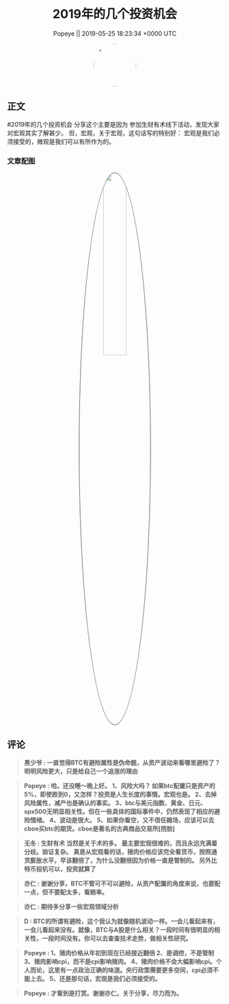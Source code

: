 <h1 align="center">2019年的几个投资机会</h1>




<p align="center">
    <a>Popeye || 2019-05-25 18:23:34 &#43;0000 UTC</a>
</p>

<div align="center">
    <img src="https://images.zsxq.com/FsglBzkmrOlHQG3AOJ3V4nmCyAUL?e=1590940799&amp;token=kIxbL07-8jAj8w1n4s9zv64FuZZNEATmlU_Vm6zD:mS_JK37DRGzX4aQKpACygFsXXAw=" width="100" height="100" style="border:1px solid;border-radius:50%; color:#ffffff"/>
</div>




## 正文

<div>
#2019年的几个投资机会 
分享这个主要是因为
参加生财有术线下活动，发现大家对宏观其实了解甚少。
但，宏观，关于宏观，这句话写的特别好：
宏观是我们必须接受的，微观是我们可以有所作为的。
</div>

### 文章配图

<div class="image" align="center">

<img src="https://images.zsxq.com/FrFsm9q4U3tUz9kW_bkxdhgKo9en?e=1590940799&amp;token=kIxbL07-8jAj8w1n4s9zv64FuZZNEATmlU_Vm6zD:ws_fKhOSnG9uKch-yXFsA4ERs8I=" width="33%" height="33%" style="border:1px solid;border-radius:50%; color:#3c3f41"/>

</div>


## 评论

<div align="left">
<div>

<blockquote >
<span> <strong>黑少爷 : 一直觉得BTC有避险属性是伪命题，从资产波动来看哪里避险了？明明风险更大，只是给自己一个追涨的理由 </strong></span>
</blockquote>

<blockquote >
<span> <strong>Popeye : 哈。还没睡～晚上好。
1、风险大吗？
如果btc配置只是资产的5%，即使跌到0，又怎样？投资是人生长度的事情。宏观也是。
2、去掉风险属性，减产也是确认的事实。
3、btc与美元指数、黄金、日元、spx500无明显相关性。但在一些具体的国际事件中，仍然表现了相应的避险情绪。
4、波动是很大。
5、如果你看空，又不信任赌场，应该可以去cboe买btc的期货。cboe是著名的古典商品交易所[捂脸] </strong></span>
</blockquote>

<blockquote >
<span> <strong>无冬 : 生财有术  当然是关于术的多。
最主要宏观很难的，而且永远充满着分歧。验证复杂。
真是从宏观看的话，猪肉价格应该完全看货币，按照通货膨胀水平，早该翻倍了，为什么没翻倍因为价格一直是管制的。
另外比特币投机可以，投资就算了 </strong></span>
</blockquote>

<blockquote >
<span> <strong>亦仁 : 谢谢分享，BTC不管可不可以避险，从资产配置的角度来说，也要配一点，但不要配太多，看赔率。 </strong></span>
</blockquote>

<blockquote >
<span> <strong>亦仁 : 期待多分享一些宏观领域分析 </strong></span>
</blockquote>

<blockquote >
<span> <strong>D : BTC的所谓有避险，这个我认为就像随机波动一样。一会儿看起来有，一会儿看起来没有。就像，BTC与A股是什么相关？一段时间有很明显的相关性，一段时间没有。你可以去查查技术走势，做相关性研究。 </strong></span>
</blockquote>

<blockquote >
<span> <strong>Popeye : 1、猪肉价格从年初到现在已经接近翻倍
2、是调控，不是管制
3、猪肉影响cpi，而不是cpi影响猪肉。
4、猪肉价格不会大幅影响cpi。个人而论，这里有一点政治正确的味道。央行政策需要更多空间，cpi必须不能上去。
5、还是那句话，宏观是我们必须接受的。 </strong></span>
</blockquote>

<blockquote >
<span> <strong>Popeye : 才看到是打赏。谢谢亦仁。关于分享，尽力而为。 </strong></span>
</blockquote>

</div>
</div>